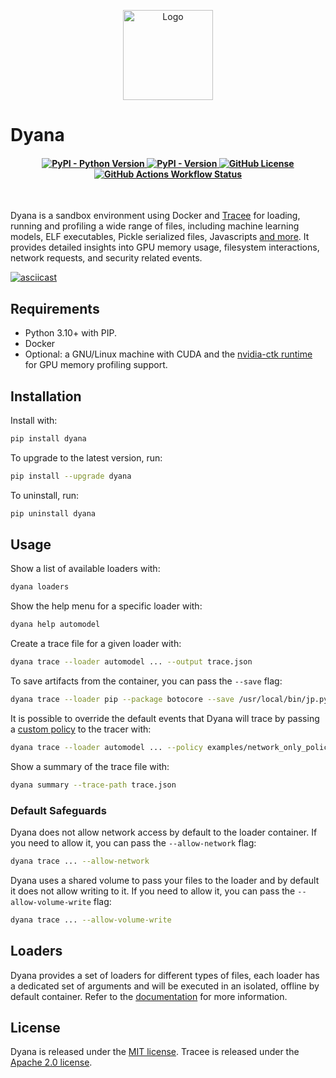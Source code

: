 <p align="center">
    <img
    src="https://d1lppblt9t2x15.cloudfront.net/logos/5714928f3cdc09503751580cffbe8d02.png"
    alt="Logo"
    align="center"
    width="144px"
    height="144px"
    />
</p>

# Dyana

<h4 align="center">
    <a href="https://pypi.org/project/dyana/" target="_blank">
        <img alt="PyPI - Python Version" src="https://img.shields.io/pypi/pyversions/dyana">
        <img alt="PyPI - Version" src="https://img.shields.io/pypi/v/dyana">
    </a>
    <a href="https://github.com/dreadnode/dyana/blob/main/LICENSE" target="_blank">
        <img alt="GitHub License" src="https://img.shields.io/github/license/dreadnode/dyana">
    </a>
    <a href="https://github.com/dreadnode/dyana/actions/workflows/ci.yml">
        <img alt="GitHub Actions Workflow Status" src="https://github.com/dreadnode/dyana/actions/workflows/ci.yml/badge.svg">
    </a>
</h4>

</br>

Dyana is a sandbox environment using Docker and [Tracee](https://github.com/aquasecurity/tracee) for loading, running and profiling a wide range of files, including machine learning models, ELF executables, Pickle serialized files, Javascripts [and more](https://docs.dreadnode.io/dyana/loaders/). It provides detailed insights into GPU memory usage, filesystem interactions, network requests, and security related events.

[![asciicast](https://asciinema.org/a/699347.svg)](https://asciinema.org/a/699347)

## Requirements

* Python 3.10+ with PIP.
* Docker
* Optional: a GNU/Linux machine with CUDA and the [nvidia-ctk runtime](https://docs.nvidia.com/datacenter/cloud-native/container-toolkit/latest/install-guide.html) for GPU memory profiling support.

## Installation

Install with:

```bash
pip install dyana
```

To upgrade to the latest version, run:

```bash
pip install --upgrade dyana
```

To uninstall, run:

```bash
pip uninstall dyana
```

## Usage

Show a list of available loaders with:

```bash
dyana loaders
```

Show the help menu for a specific loader with:

```bash
dyana help automodel
```

Create a trace file for a given loader with:

```bash
dyana trace --loader automodel ... --output trace.json
```

To save artifacts from the container, you can pass the `--save` flag:

```bash
dyana trace --loader pip --package botocore --save /usr/local/bin/jp.py --save-to ./artifacts
```

It is possible to override the default events that Dyana will trace by passing a [custom policy](https://aquasecurity.github.io/tracee/v0.14/docs/policies/) to the tracer with:

```bash
dyana trace --loader automodel ... --policy examples/network_only_policy.yml
```

Show a summary of the trace file with:

```bash
dyana summary --trace-path trace.json
```

### Default Safeguards

Dyana does not allow network access by default to the loader container. If you need to allow it, you can pass the `--allow-network` flag:

```bash
dyana trace ... --allow-network
```

Dyana uses a shared volume to pass your files to the loader and by default it does not allow writing to it. If you need to allow it, you can pass the `--allow-volume-write` flag:

```bash
dyana trace ... --allow-volume-write
```

## Loaders

Dyana provides a set of loaders for different types of files, each loader has a dedicated set of arguments and will be executed in an isolated, offline by default container. Refer to the [documentation](https://docs.dreadnode.io/dyana/) for more information.

## License

Dyana is released under the [MIT license](LICENSE). Tracee is released under the [Apache 2.0 license](third_party_licenses/APACHE2.md).
